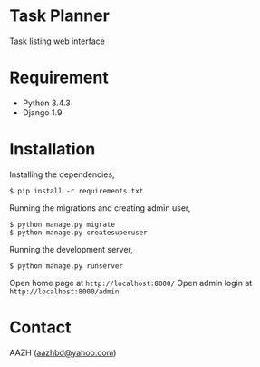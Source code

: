 # Task Planner
Task listing web interface

# Requirement
 - Python 3.4.3
 - Django 1.9 

# Installation

Installing the dependencies,

```
$ pip install -r requirements.txt
```

Running the migrations and creating admin user,

```
$ python manage.py migrate
$ python manage.py createsuperuser
```

Running the development server,

```
$ python manage.py runserver
```

Open home page at ```http://localhost:8000/```
Open admin login at ```http://localhost:8000/admin```

# Contact

AAZH (aazhbd@yahoo.com)